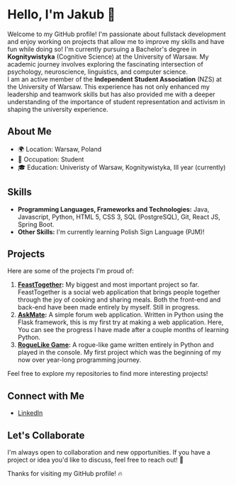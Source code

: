# Hello, I'm Jakub 👋

Welcome to my GitHub profile! I'm passionate about fullstack development and enjoy working on projects that allow me to improve my skills and have fun while doing so!
I'm currently pursuing a Bachelor's degree in **Kognitywistyka** (Cognitive Science) at the University of Warsaw. My academic journey involves exploring the fascinating intersection of psychology, neuroscience, linguistics, and computer science.  
I am an active member of the **Independent Student Association** (NZS) at the University of Warsaw. This experience has not only enhanced my leadership and teamwork skills but has also provided me with a deeper understanding of the importance of student representation and activism in shaping the university experience.

## About Me

- 🌍 Location: Warsaw, Poland
- 💼 Occupation: Student
- 🎓 Education: Univeristy of Warsaw, Kognitywistyka, III year (currently)

## Skills

- **Programming Languages, Frameworks and Technologies:** Java, Javascript, Python, HTML 5, CSS 3, SQL (PostgreSQL), Git, React JS, Spring Boot.
- **Other Skills:** I'm currently learning Polish Sign Language (PJM)!

## Projects

Here are some of the projects I'm proud of:

1. **[FeastTogether](https://github.com/Jaystar1003/FeastTogether):** My biggest and most important project so far. FeastTogether is a social web application that brings people together through the joy of cooking and sharing meals. Both the front-end and back-end have been made entirely by myself. Still in progress.
2. **[AskMate](https://github.com/Jaystar1003/AskMate):** A simple forum web application. Written in Python using the Flask framework, this is my first try at making a web application. Here, You can see the progress I have made after a couple months of learning Python.
3. **[RogueLike Game](https://github.com/Jaystar1003/RogueLike):** A rogue-like game written entirely in Python and played in the console. My first project which was the beginning of my now over year-long programming journey.

Feel free to explore my repositories to find more interesting projects!

## Connect with Me

- [LinkedIn](https://www.linkedin.com/in/jakub-piotr-zajac/)

## Let's Collaborate

I'm always open to collaboration and new opportunities. If you have a project or idea you'd like to discuss, feel free to reach out! 🚀

Thanks for visiting my GitHub profile! 🔥
